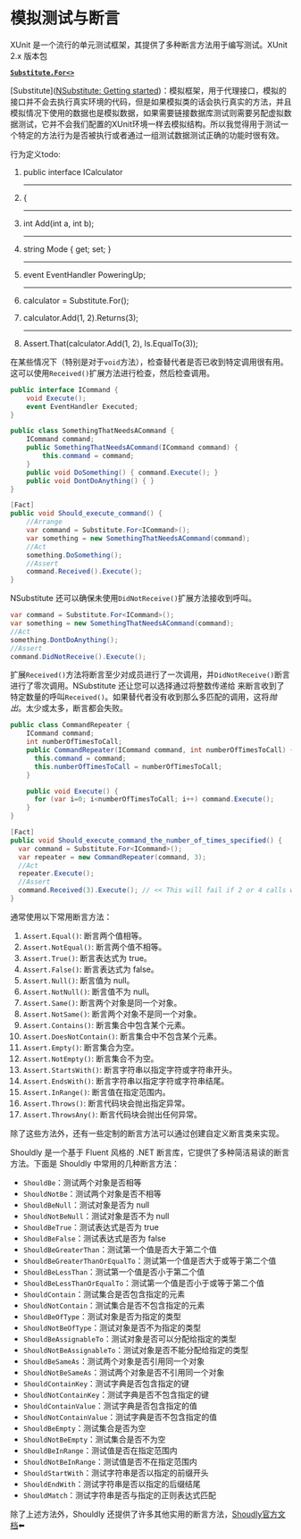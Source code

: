 # 模拟测试与断言

XUnit 是一个流行的单元测试框架，其提供了多种断言方法用于编写测试。XUnit 2.x 版本包

**<u>`Substitute.For<>`</u>**

[Substitute]([NSubstitute: Getting started](https://nsubstitute.github.io/help/getting-started/))：模拟框架，用于代理接口，模拟的接口并不会去执行真实环境的代码，但是如果模拟类的话会执行真实的方法，并且模拟情况下使用的数据也是模拟数据，如果需要链接数据库测试则需要另配虚拟数据测试，它并不会我们配置的XUnit环境一样去模拟结构。所以我觉得用于测试一个特定的方法行为是否被执行或者通过一组测试数据测试正确的功能时很有效。

行为定义todo:

1. public interface ICalculator   
   
   ---

2. {   
   
   ---

3. int Add(int a, int b);   
   
   ---

4. string Mode { get; set; }   
   
   ---

5. event EventHandler PoweringUp;   
   
   ---

6. calculator = Substitute.For<ICalculator>();

7. calculator.Add(1, 2).Returns(3);   
   
   ---

8. Assert.That(calculator.Add(1, 2), Is.EqualTo(3));

在某些情况下（特别是对于`void`方法），检查替代者是否已收到特定调用很有用。这可以使用`Received()`扩展方法进行检查，然后检查调用。

```csharp
public interface ICommand {
    void Execute();
    event EventHandler Executed;
}

public class SomethingThatNeedsACommand {
    ICommand command;
    public SomethingThatNeedsACommand(ICommand command) { 
        this.command = command;
    }
    public void DoSomething() { command.Execute(); }
    public void DontDoAnything() { }
}

[Fact]
public void Should_execute_command() {
    //Arrange
    var command = Substitute.For<ICommand>();
    var something = new SomethingThatNeedsACommand(command);
    //Act
    something.DoSomething();
    //Assert
    command.Received().Execute();
}
```

NSubstitute 还可以确保未使用`DidNotReceive()`扩展方法接收到呼叫。

```csharp
var command = Substitute.For<ICommand>();
var something = new SomethingThatNeedsACommand(command);
//Act
something.DontDoAnything();
//Assert
command.DidNotReceive().Execute();
```

扩展`Received()`方法将断言至少对成员进行了一次调用，并`DidNotReceive()`断言进行了零次调用。NSubstitute 还让您可以选择通过将整数传递给 来断言收到了特定数量的呼叫`Received()`。如果替代者没有收到那么多匹配的调用，这将*抛出*。太少或太多，断言都会失败。

```csharp
public class CommandRepeater {
    ICommand command;
    int numberOfTimesToCall;
    public CommandRepeater(ICommand command, int numberOfTimesToCall) {
      this.command = command;
      this.numberOfTimesToCall = numberOfTimesToCall;
    }

    public void Execute() { 
      for (var i=0; i<numberOfTimesToCall; i++) command.Execute();
    }
}

[Fact]
public void Should_execute_command_the_number_of_times_specified() {
  var command = Substitute.For<ICommand>();
  var repeater = new CommandRepeater(command, 3);
  //Act
  repeater.Execute();
  //Assert
  command.Received(3).Execute(); // << This will fail if 2 or 4 calls were received
}
```

通常使用以下常用断言方法：

1. `Assert.Equal()`: 断言两个值相等。
2. `Assert.NotEqual()`: 断言两个值不相等。
3. `Assert.True()`: 断言表达式为 true。
4. `Assert.False()`: 断言表达式为 false。
5. `Assert.Null()`: 断言值为 null。
6. `Assert.NotNull()`: 断言值不为 null。
7. `Assert.Same()`: 断言两个对象是同一个对象。
8. `Assert.NotSame()`: 断言两个对象不是同一个对象。
9. `Assert.Contains()`: 断言集合中包含某个元素。
10. `Assert.DoesNotContain()`: 断言集合中不包含某个元素。
11. `Assert.Empty()`: 断言集合为空。
12. `Assert.NotEmpty()`: 断言集合不为空。
13. `Assert.StartsWith()`: 断言字符串以指定字符或字符串开头。
14. `Assert.EndsWith()`: 断言字符串以指定字符或字符串结尾。
15. `Assert.InRange()`: 断言值在指定范围内。
16. `Assert.Throws()`: 断言代码块会抛出指定异常。
17. `Assert.ThrowsAny()`: 断言代码块会抛出任何异常。

除了这些方法外，还有一些定制的断言方法可以通过创建自定义断言类来实现。

Shouldly 是一个基于 Fluent 风格的 .NET 断言库，它提供了多种简洁易读的断言方法。下面是 Shouldly 中常用的几种断言方法：

- `ShouldBe`：测试两个对象是否相等
- `ShouldNotBe`：测试两个对象是否不相等
- `ShouldBeNull`：测试对象是否为 null
- `ShouldNotBeNull`：测试对象是否不为 null
- `ShouldBeTrue`：测试表达式是否为 true
- `ShouldBeFalse`：测试表达式是否为 false
- `ShouldBeGreaterThan`：测试第一个值是否大于第二个值
- `ShouldBeGreaterThanOrEqualTo`：测试第一个值是否大于或等于第二个值
- `ShouldBeLessThan`：测试第一个值是否小于第二个值
- `ShouldBeLessThanOrEqualTo`：测试第一个值是否小于或等于第二个值
- `ShouldContain`：测试集合是否包含指定的元素
- `ShouldNotContain`：测试集合是否不包含指定的元素
- `ShouldBeOfType`：测试对象是否为指定的类型
- `ShouldNotBeOfType`：测试对象是否不为指定的类型
- `ShouldBeAssignableTo`：测试对象是否可以分配给指定的类型
- `ShouldNotBeAssignableTo`：测试对象是否不能分配给指定的类型
- `ShouldBeSameAs`：测试两个对象是否引用同一个对象
- `ShouldNotBeSameAs`：测试两个对象是否不引用同一个对象
- `ShouldContainKey`：测试字典是否包含指定的键
- `ShouldNotContainKey`：测试字典是否不包含指定的键
- `ShouldContainValue`：测试字典是否包含指定的值
- `ShouldNotContainValue`：测试字典是否不包含指定的值
- `ShouldBeEmpty`：测试集合是否为空
- `ShouldNotBeEmpty`：测试集合是否不为空
- `ShouldBeInRange`：测试值是否在指定范围内
- `ShouldNotBeInRange`：测试值是否不在指定范围内
- `ShouldStartWith`：测试字符串是否以指定的前缀开头
- `ShouldEndWith`：测试字符串是否以指定的后缀结尾
- `ShouldMatch`：测试字符串是否与指定的正则表达式匹配

除了上述方法外，Shouldly 还提供了许多其他实用的断言方法，[Shoudly官方文档](https://docs.shouldly.org/documentation/equality/shouldbe)⬅️


